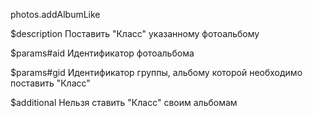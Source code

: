 photos.addAlbumLike

$description
Поставить "Класс" указанному фотоальбому

$params#aid
Идентификатор фотоальбома

$params#gid
Идентификатор группы, альбому которой необходимо поставить "Класс"

$additional
Нельзя ставить "Класс" своим альбомам